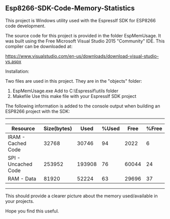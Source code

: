 <h2><strong>Esp8266-SDK-Code-Memory-Statistics</strong></h2>

This project is Windows utility used with the EspressIf SDK for ESP8266 code development.

The source code for this project is provided in the folder EspMemUsage. It was built
using the Free Microsoft Visual Studio 2015 "Community" IDE. This compiler can be
downloaded at:

https://www.visualstudio.com/en-us/downloads/download-visual-studio-vs.aspx

Installation:

Two files are used in this project. They are in the "objects" folder:

1. EspMemUsage.exe   Add to C:\Espressif\utils folder
2. Makefile          Use this make file with your EspressIf SDK project

The following information is added to the console output when building an ESP8266 project with the SDK:

------------------------------------------------------------------------------
Resource            |Size(bytes)|    Used|       %Used|        Free|   %Free
--------------------|-----------|--------|------------|------------|----------
IRAM - Cached Code  |      32768|   30746|          94|        2022|       6
SPI  - Uncached Code|     253952|  193908|          76|       60044|      24
RAM  - Data         |      81920|   52224|          63|       29696|      37
------------------------------------------------------------------------------

This should provide a clearer picture about the memory used/available in your projects.

Hope you find this useful.




